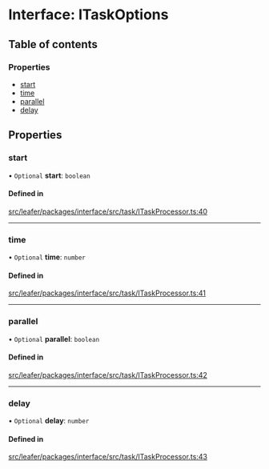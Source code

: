 # Interface: ITaskOptions

## Table of contents

### Properties

- [start](ITaskOptions.md#start)
- [time](ITaskOptions.md#time)
- [parallel](ITaskOptions.md#parallel)
- [delay](ITaskOptions.md#delay)

## Properties

### start

• `Optional` **start**: `boolean`

#### Defined in

[src/leafer/packages/interface/src/task/ITaskProcessor.ts:40](https://github.com/leaferjs/leafer/blob/56c6de6d1ac5072088c765b725fa724d56b9e5ef/packages/interface/src/task/ITaskProcessor.ts#L40)

___

### time

• `Optional` **time**: `number`

#### Defined in

[src/leafer/packages/interface/src/task/ITaskProcessor.ts:41](https://github.com/leaferjs/leafer/blob/56c6de6d1ac5072088c765b725fa724d56b9e5ef/packages/interface/src/task/ITaskProcessor.ts#L41)

___

### parallel

• `Optional` **parallel**: `boolean`

#### Defined in

[src/leafer/packages/interface/src/task/ITaskProcessor.ts:42](https://github.com/leaferjs/leafer/blob/56c6de6d1ac5072088c765b725fa724d56b9e5ef/packages/interface/src/task/ITaskProcessor.ts#L42)

___

### delay

• `Optional` **delay**: `number`

#### Defined in

[src/leafer/packages/interface/src/task/ITaskProcessor.ts:43](https://github.com/leaferjs/leafer/blob/56c6de6d1ac5072088c765b725fa724d56b9e5ef/packages/interface/src/task/ITaskProcessor.ts#L43)
